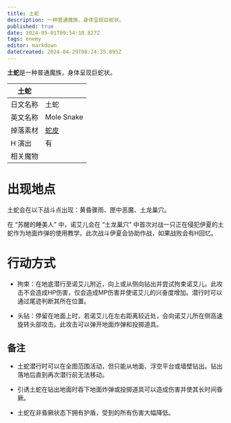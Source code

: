 ```yaml
---
title: 土蛇
description: 一种普通魔族，身体呈现巨蛇状。
published: true
date: 2024-05-01T09:54:10.827Z
tags: enemy
editor: markdown
dateCreated: 2024-04-29T08:24:35.895Z
---
```


**土蛇**是一种普通魔族，身体呈现巨蛇状。

<!-- 在这里放置图像 -->

| 土蛇 ||
| - | - |
| 日文名称 | <span lang="ja">土蛇</span> |
| 英文名称 | Mole Snake |
| 掉落素材 | [蛇皮](/zh/item/snake-skin) |
| H 演出 | 有 |
| 相关魔物 |  |

# 出现地点

土蛇会在以下战斗点出现：黄昏骤雨、匣中恶魔、土龙巢穴。

在 “苏醒的睡美人” 中，诺艾儿会在 “土龙巢穴” 中首次对战一只正在侵犯伊夏的土蛇作为地面炸弹的使用教学。此次战斗伊夏会协助作战，如果战败会有H回忆。

# 行动方式

- 拘束：在地底潜行至诺艾儿附近，向上或从侧向钻出并尝试拘束诺艾儿。此攻击不会造成HP伤害，仅会造成MP伤害并使诺艾儿的兴奋度增加。潜行时可以通过尾迹判断其所在位置。

- 头钻：停留在地面上时，若诺艾儿在左右距离较近处，会向诺艾儿所在侧高速旋转头部攻击。此攻击可以弹开地面炸弹和投掷道具。

## 备注

- 土蛇潜行时可以在全图范围活动，但只能从地面、浮空平台或墙壁钻出。钻出落地后直到再次潜行前无法移动。

- 引诱土蛇在钻出地面时吞下地面炸弹或投掷道具可以造成伤害并使其长时间昏厥。

- 土蛇在非昏厥状态下拥有护盾，受到的所有伤害大幅降低。
